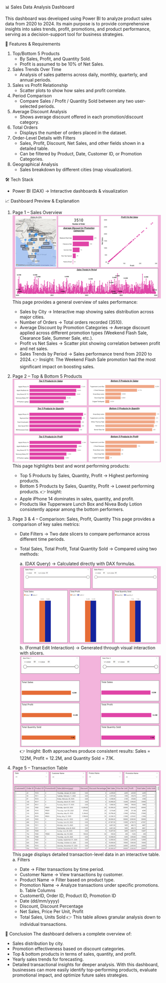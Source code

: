 📊 Sales Data Analysis Dashboard

This dashboard was developed using Power BI to analyze product sales data from 2020 to 2024. Its main purpose is to provide comprehensive 
insights into sales trends, profit, promotions, and product performance, serving as a decision-support tool for business strategies.

🚀 Features & Requirements

1. Top/Bottom 5 Products
   - By Sales, Profit, and Quantity Sold.
   - Profit is assumed to be 10% of Net Sales.
2. Sales Trends Over Time
   - Analysis of sales patterns across daily, monthly, quarterly, and annual periods.
3. Sales vs Profit Relationship
   - Scatter plots to show how sales and profit correlate.
4. Period Comparison
   - Compare Sales / Profit / Quantity Sold between any two user-selected periods.
5. Average Discount Analysis
   - Shows average discount offered in each promotion/discount category.
6. Total Orders
   - Displays the number of orders placed in the dataset.
7. Order-Level Details with Filters
   - Sales, Profit, Discount, Net Sales, and other fields shown in a detailed table.
   - Can be filtered by Product, Date, Customer ID, or Promotion Categories.
8. Geographical Analysis
   - Sales breakdown by different cities (map visualization).

🛠️ Tech Stack
- Power BI (DAX) → Interactive dashboards & visualization

📈 Dashboard Preview & Explanation
1. Page 1 – Sales Overview
   ![Sales Overview](./Overview.png)
   This page provides a general overview of sales performance:
   - Sales by City → Interactive map showing sales distribution across major cities.
   - Number of Orders → Total orders recorded (3510).
   - Average Discount by Promotion Categories → Average discount applied across different promotion types (Weekend Flash Sale, Clearance Sale, Summer Sale, etc.).
   - Profit vs Net Sales → Scatter plot showing correlation between profit and net sales.
   - Sales Trends by Period → Sales performance trend from 2020 to 2024.
   👉 Insight: The Weekend Flash Sale promotion had the most significant impact on boosting sales.

2. Page 2 – Top & Bottom 5 Products
   ![Top & Bottom 5 Products](./Top_Bottom%205%20Analysis.png)
   This page highlights best and worst performing products:
   - Top 5 Products by Sales, Quantity, Profit → Highest performing products.
   - Bottom 5 Products by Sales, Quantity, Profit → Lowest performing products.
   👉 Insight:
   - Apple iPhone 14 dominates in sales, quantity, and profit.
   - Products like Tupperware Lunch Box and Nivea Body Lotion consistently appear among the bottom performers.

4. Page 3 & 4 – Comparison: Sales, Profit, Quantity
   This page provides a comparison of key sales metrics:
   - Date Filters → Two date slicers to compare performance across different time periods.
   - Total Sales, Total Profit, Total Quantity Sold → Compared using two methods:

     a. (DAX Query) → Calculated directly with DAX formulas.
        ![Comparison: Sales, Profit, Quantity](./Comparison%20Sales_Profit_Qty.png)
     b. (Format Edit Interaction) → Generated through visual interaction with slicers.
        ![Comparison: Sales, Profit, Quantity](./Comparison%20Sales_Profit_Qty2.png)
   👉 Insight: Both approaches produce consistent results: Sales = 122M, Profit = 12.2M, and Quantity Sold = 7.1K.

6. Page 5 – Transaction Table
   ![Transaction Table](./Table%20visual.png)
   This page displays detailed transaction-level data in an interactive table.
   a. Filters
     - Date → Filter transactions by time period.
     - Customer Name → View transactions by customer.
     - Product Name → Filter based on product type.
     - Promotion Name → Analyze transactions under specific promotions.
   b. Table Columns
     - CustomerID, Order ID, Product ID, Promotion ID
     - Date (dd/mm/yyyy)
     - Discount, Discount Percentage
     - Net Sales, Price Per Unit, Profit
     - Total Sales, Units Sold
   👉 This table allows granular analysis down to individual transactions.

🚀 Conclusion
The dashboard delivers a complete overview of:
- Sales distribution by city.
- Promotion effectiveness based on discount categories.
- Top & bottom products in terms of sales, quantity, and profit.
- Yearly sales trends for forecasting.
- Detailed transactional insights for deeper analysis.
With this dashboard, businesses can more easily identify top-performing products, evaluate promotional impact, and optimize future sales strategies.
